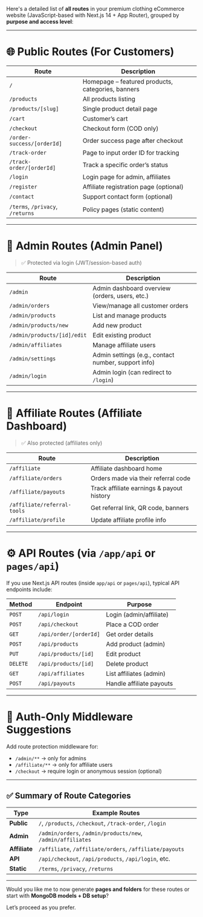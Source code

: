 Here's a detailed list of **all routes** in your premium clothing eCommerce website (JavaScript-based with Next.js 14 + App Router), grouped by **purpose and access level**:

---

# 🌐 Public Routes (For Customers)

| Route                            | Description                                       |
| -------------------------------- | ------------------------------------------------- |
| `/`                              | Homepage – featured products, categories, banners |
| `/products`                      | All products listing                              |
| `/products/[slug]`               | Single product detail page                        |
| `/cart`                          | Customer’s cart                                   |
| `/checkout`                      | Checkout form (COD only)                          |
| `/order-success/[orderId]`       | Order success page after checkout                 |
| `/track-order`                   | Page to input order ID for tracking               |
| `/track-order/[orderId]`         | Track a specific order’s status                   |
| `/login`                         | Login page for admin, affiliates                  |
| `/register`                      | Affiliate registration page (optional)            |
| `/contact`                       | Support contact form (optional)                   |
| `/terms`, `/privacy`, `/returns` | Policy pages (static content)                     |

---

# 🧑 Admin Routes (Admin Panel)

> ✅ Protected via login (JWT/session-based auth)

| Route                       | Description                                         |
| --------------------------- | --------------------------------------------------- |
| `/admin`                    | Admin dashboard overview (orders, users, etc.)      |
| `/admin/orders`             | View/manage all customer orders                     |
| `/admin/products`           | List and manage products                            |
| `/admin/products/new`       | Add new product                                     |
| `/admin/products/[id]/edit` | Edit existing product                               |
| `/admin/affiliates`         | Manage affiliate users                              |
| `/admin/settings`           | Admin settings (e.g., contact number, support info) |
| `/admin/login`              | Admin login (can redirect to `/login`)              |

---

# 🤝 Affiliate Routes (Affiliate Dashboard)

> ✅ Also protected (affiliates only)

| Route                       | Description                               |
| --------------------------- | ----------------------------------------- |
| `/affiliate`                | Affiliate dashboard home                  |
| `/affiliate/orders`         | Orders made via their referral code       |
| `/affiliate/payouts`        | Track affiliate earnings & payout history |
| `/affiliate/referral-tools` | Get referral link, QR code, banners       |
| `/affiliate/profile`        | Update affiliate profile info             |

---

# ⚙️ API Routes (via `/app/api` or `pages/api`)

If you use Next.js API routes (inside `app/api` or `pages/api`), typical API endpoints include:

| Method   | Endpoint               | Purpose                  |
| -------- | ---------------------- | ------------------------ |
| `POST`   | `/api/login`           | Login (admin/affiliate)  |
| `POST`   | `/api/checkout`        | Place a COD order        |
| `GET`    | `/api/order/[orderId]` | Get order details        |
| `POST`   | `/api/products`        | Add product (admin)      |
| `PUT`    | `/api/products/[id]`   | Edit product             |
| `DELETE` | `/api/products/[id]`   | Delete product           |
| `GET`    | `/api/affiliates`      | List affiliates (admin)  |
| `POST`   | `/api/payouts`         | Handle affiliate payouts |

---

# 🔐 Auth-Only Middleware Suggestions

Add route protection middleware for:

* `/admin/**` → only for admins
* `/affiliate/**` → only for affiliate users
* `/checkout` → require login or anonymous session (optional)

---

## ✅ Summary of Route Categories

| Type          | Example Routes                                              |
| ------------- | ----------------------------------------------------------- |
| **Public**    | `/`, `/products`, `/checkout`, `/track-order`, `/login`     |
| **Admin**     | `/admin/orders`, `/admin/products/new`, `/admin/affiliates` |
| **Affiliate** | `/affiliate`, `/affiliate/orders`, `/affiliate/payouts`     |
| **API**       | `/api/checkout`, `/api/products`, `/api/login`, etc.        |
| **Static**    | `/terms`, `/privacy`, `/returns`                            |

---

Would you like me to now generate **pages and folders** for these routes or start with **MongoDB models + DB setup**?

Let’s proceed as you prefer.
